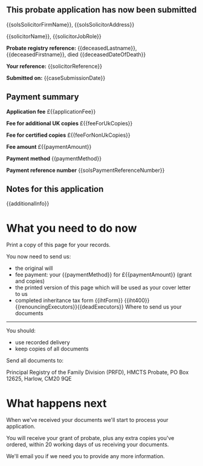 This probate application has now been submitted
-------------------------------------------------

{{solsSolicitorFirmName}}, {{solsSolicitorAddress}}

{{solicitorName}}, {{solicitorJobRole}}

**Probate registry reference:**
{{deceasedLastname}}, {{deceasedFirstname}}, died {{deceasedDateOfDeath}}

**Your reference:** {{solicitorReference}}

**Submitted on:** {{caseSubmissionDate}}

Payment summary
-------------------------------------------------
**Application fee** £{{applicationFee}}

**Fee for additional UK copies** £{{feeForUkCopies}}

**Fee for certified copies** £{{feeForNonUkCopies}}

**Fee amount** £{{paymentAmount}}

**Payment method** {{paymentMethod}}

**Payment reference number** {{solsPaymentReferenceNumber}}

Notes for this application
-------------------------------------------------

{{additionalInfo}}

What you need to do now
==================================================

Print a copy of this page for your records. 
 
You now need to send us:

*   the original will
*   fee payment: your {{paymentMethod}} for £{{paymentAmount}} (grant and copies)
*   the printed version of this page which will be used as your cover letter to us
*   completed inheritance tax form {{ihtForm}}
{{iht400}}{{renouncingExecutors}}{{deadExecutors}}
Where to send us your documents
-------------------------------

You should:

*   use recorded delivery
*   keep copies of all documents

Send all documents to:

Principal Registry of the Family Division (PRFD),
HMCTS Probate,
PO Box 12625,
Harlow,
CM20 9QE

What happens next
=================

When we've received your documents we'll start to process your application.

You will receive your grant of probate, plus any extra copies you've ordered, within 20 working days of us receiving your documents.

We'll email you if we need you to provide any more information.
